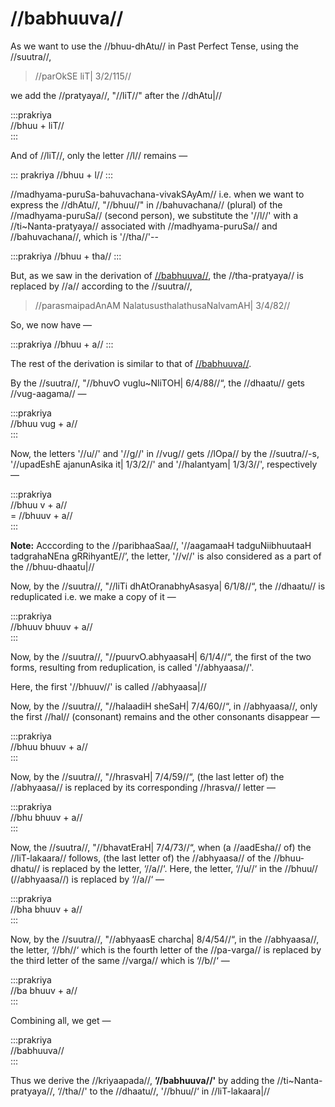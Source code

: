 # //babhuuva//

As we want to use the //bhuu-dhAtu// in Past Perfect Tense, using the //suutra//,

> //parOkSE liT| 3/2/115//

we add the //pratyaya//, "//liT//" after the //dhAtu|//

:::prakriya  
//bhuu + liT//  
:::

And of //liT//, only the letter //l// remains —

::: prakriya
//bhuu + l//
:::

//madhyama-puruSa-bahuvachana-vivakSAyAm// i.e. when we want to express the //dhAtu//, "//bhuu//" in //bahuvachana// (plural) of the //madhyama-puruSa// (second person), we substitute the '//l//' with a //ti~Nanta-pratyaya// associated with //madhyama-puruSa// and //bahuvachana//, which is '//tha//'--

:::prakriya
//bhuu + tha//
:::

But, as we saw in the derivation of [//babhuuva//](#/lsk/tinanta/bhuu/lit-1-1), the //tha-pratyaya// is replaced by //a// according to the //suutra//, 

> //parasmaipadAnAM NalatususthalathusaNalvamAH| 3/4/82//

So, we now have — 

:::prakriya
//bhuu + a//
:::

The rest of the derivation is similar to that of [//babhuuva//](#/lsk/tinanta/bhuu/lit-1-1).

By the //suutra//, "//bhuvO vuglu~NliTOH| 6/4/88//“, the //dhaatu// gets //vug-aagama// — 

:::prakriya  
//bhuu vug + a//  
:::

Now, the letters '//u//' and '//g//' in //vug// gets //lOpa// by the //suutra//-s, '//upadEshE ajanunAsika it| 1/3/2//' and '//halantyam| 1/3/3//', respectively —

:::prakriya  
//bhuu v + a//  
= //bhuuv + a//  
:::

**Note:** Acccording to the //paribhaaSaa//, '//aagamaaH tadguNiibhuutaaH tadgrahaNEna gRRihyantE//’, the letter, '//v//' is also considered as a part of the //bhuu-dhaatu|//

Now, by the //suutra//, "//liTi dhAtOranabhyAsasya| 6/1/8//“, the //dhaatu// is reduplicated i.e. we make a copy of it —

:::prakriya  
//bhuuv bhuuv + a//  
:::

Now, by the //suutra//, "//puurvO.abhyaasaH| 6/1/4//“, the first of the two forms, resulting from reduplication, is called '//abhyaasa//'.

Here, the first '//bhuuv//' is called //abhyaasa|//

Now, by the //suutra//, "//halaadiH sheSaH| 7/4/60//“, in //abhyaasa//, only the first //hal// (consonant) remains and the other consonants disappear — 

:::prakriya  
//bhuu bhuuv + a//  
:::

Now, by the //suutra//, "//hrasvaH| 7/4/59//“, (the last letter of) the //abhyaasa// is replaced by its corresponding //hrasva// letter — 

:::prakriya  
//bhu bhuuv + a//  
:::

Now, the //suutra//, "//bhavatEraH| 7/4/73//“, when (a //aadEsha// of) the //liT-lakaara// follows, (the last letter of) the //abhyaasa// of the //bhuu-dhatu// is replaced by the letter, ‘//a//‘. Here, the letter, ‘//u//‘ in the //bhuu// (//abhyaasa//) is replaced by ‘//a//‘ — 

:::prakriya  
//bha bhuuv + a//  
:::

Now, by the //suutra//, "//abhyaasE charcha| 8/4/54//“, in the //abhyaasa//, the letter, ‘//bh//‘ which is the fourth letter of the //pa-varga// is replaced by the third letter of the same //varga// which is ‘//b//‘ —

:::prakriya  
//ba bhuuv + a//  
:::

Combining all, we get —

:::prakriya  
//babhuuva//  
:::

Thus we derive the //kriyaapada//, **’//babhuuva//'** by adding the //ti~Nanta-pratyaya//, ‘//tha//' to the //dhaatu//, '//bhuu//‘ in //liT-lakaara|//

